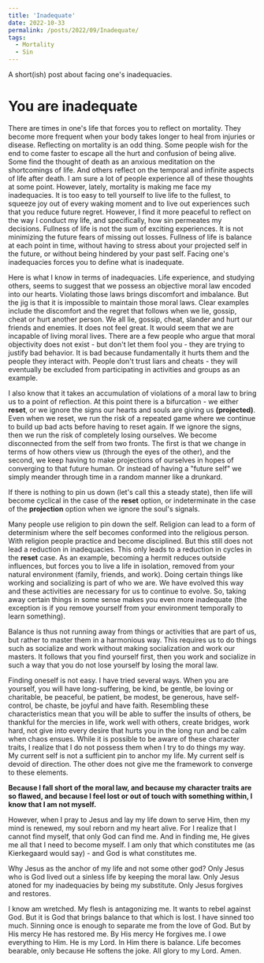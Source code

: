 ```yaml
---
title: 'Inadequate'
date: 2022-10-33
permalink: /posts/2022/09/Inadequate/
tags:
  - Mortality
  - Sin
---
```


A short(ish) post about facing one's inadequacies.

# You are inadequate

There are times in one's life that forces you to reflect on mortality. They become more frequent when your body takes longer to heal from injuries or disease. Reflecting on mortality is an odd thing. Some people wish for the end to come faster to escape all the hurt and confusion of being alive. Some find the thought of death as an anxious meditation on the shortcomings of life. And others reflect on the temporal and infinite aspects of life after death.
I am sure a lot of people experience all of these thoughts at some point. However, lately, mortality is making me face my inadequacies. It is too easy to tell yourself to live life to the fullest, to squeeze joy out of every waking moment and to live out experiences such that you reduce future regret. However, I find it more peaceful to reflect on the way I conduct my life, and specifically, how sin permeates my decisions. Fullness of life is not the sum of exciting experiences. It is not minimizing the future fears of missing out losses. Fullness of life is balance at each point in time, without having to stress about your projected self in the future, or without being hindered by your past self. Facing one's inadequacies forces you to define what is inadequate.

Here is what I know in terms of inadequacies. Life experience, and studying others, seems to suggest that we possess an objective moral law encoded into our hearts. Violating those laws brings discomfort and imbalance. But the jig is that it is impossible to maintain those moral laws. Clear examples include the discomfort and the regret that follows when we lie, gossip, cheat or hurt another person. We all lie, gossip, cheat, slander and hurt our friends and enemies. It does not feel great. It would seem that we are incapable of living moral lives. There are a few people who argue that moral objectivity does not exist - but don't let them fool you - they are trying to justify bad behavior. It is bad because fundamentally it hurts them and the people they interact with. People don't trust liars and cheats - they will eventually be excluded from participating in activities and groups as an example.

I also know that it takes an accumulation of violations of a moral law to bring us to a point of reflection. At this point there is a bifurcation - we either **reset**, or we ignore the signs our hearts and souls are giving us **(projected)**. Even when we reset, we run the risk of a repeated game where we continue to build up bad acts before having to reset again. If we ignore the signs, then we run the risk of completely losing ourselves. We become disconnected from the self from two fronts. The first is that we change in terms of how others view us (through the eyes of the other), and the second, we keep having to make projections of ourselves in hopes of converging to that future human. Or instead of having a "future self" we simply meander through time in a random manner like a drunkard.

If there is nothing to pin us down (let's call this a steady state), then life will become cyclical in the case of the **reset** option, or indeterminate in the case of the **projection** option when we ignore the soul's signals.

Many people use religion to pin down the self. Religion can lead to a form of determinism where the self becomes conformed into the religious person. With religion people practice and become disciplined. But this still does not lead a reduction in inadequacies. This only leads to a reduction in cycles in the **reset** case. As an example, becoming a hermit reduces outside influences, but forces you to live a life in isolation, removed from your natural environment (family, friends, and work). Doing certain things like working and socializing is part of who we are. We have evolved this way and these activities are necessary for us to continue to evolve. So, taking away certain things in some sense makes you even more inadequate (the exception is if you remove yourself from your environment temporally to learn something).

Balance is thus not running away from things or activities that are part of us, but rather to master them in a harmonious way. This requires us to do things such as socialize and work without making socialization and work our masters. It follows that you find yourself first, then you work and socialize in such a way that you do not lose yourself by losing the moral law.

Finding oneself is not easy. I have tried several ways. When you are yourself, you will have long-suffering, be kind, be gentle, be loving or charitable, be peaceful, be patient, be modest, be generous, have self-control, be chaste, be joyful and have faith. Resembling these characteristics mean that you will be able to suffer the insults of others, be thankful for the mercies in life, work well with others, create bridges, work hard, not give into every desire that hurts you in the long run and be calm when chaos ensues. While it is possible to be aware of these character traits, I realize that I do not possess them when I try to do things my way. My current self is not a sufficient pin to anchor my life. My current self is devoid of direction. The other does not give me the framework to converge to these elements. 

**Because I fall short of the moral law, and because my character traits are so flawed, and because I feel lost or out of touch with something within, I know that I am not myself.**

However, when I pray to Jesus and lay my life down to serve Him, then my mind is renewed, my soul reborn and my heart alive. For I realize that I cannot find myself, that only God can find me. And in finding me, He gives me all that I need to become myself. I am only that which constitutes me (as Kierkegaard would say) - and God is what constitutes me.

Why Jesus as the anchor of my life and not some other god? Only Jesus who is God lived out a sinless life by keeping the moral law. Only Jesus atoned for my inadequacies by being my substitute. Only Jesus forgives and restores. 

I know am wretched. My flesh is antagonizing me. It wants to rebel against God. But it is God that brings balance to that which is lost. I have sinned too much. Sinning once is enough to separate me from the love of God. But by His mercy He has restored me. By His mercy He forgives me. I owe everything to Him. He is my Lord. In Him there is balance. Life becomes bearable, only because He softens the joke. All glory to my Lord. Amen.
